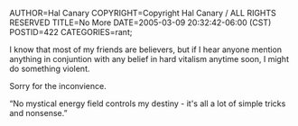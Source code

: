 AUTHOR=Hal Canary
COPYRIGHT=Copyright Hal Canary / ALL RIGHTS RESERVED
TITLE=No More
DATE=2005-03-09 20:32:42-06:00 (CST)
POSTID=422
CATEGORIES=rant;

I know that most of my friends are believers, but if I hear anyone mention anything in conjuntion with any belief in hard vitalism anytime soon, I might do something violent.

Sorry for the inconvience.

“No mystical energy field controls my destiny - it's all a lot of simple tricks and nonsense.”
